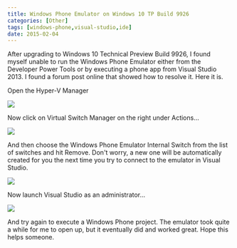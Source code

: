 ```yaml
---
title: Windows Phone Emulator on Windows 10 TP Build 9926
categories: [Other]
tags: [windows-phone,visual-studio,ide]
date: 2015-02-04
---
```


After upgrading to Windows 10 Technical Preview Build 9926, I found myself unable to run the Windows Phone Emulator either from the Developer Power Tools or by executing a phone app from Visual Studio 2013.
I found a forum post online that showed how to resolve it. Here it is.

Open the Hyper-V Manager

![](/files/wponwin10_01.png)

Now click on Virtual Switch Manager on the right under Actions...

![](/files/wponwin10_02.png)

And then choose the Windows Phone Emulator Internal Switch from the list of switches and hit Remove. Don't worry, a new one will be automatically created for you the next time you try to connect to the emulator in Visual Studio.

![](/files/wponwin10_03.png)

Now launch Visual Studio as an administrator...

![](/files/wponwin10_04.png)

And try again to execute a Windows Phone project. The emulator took quite a while for me to open up, but it eventually did and worked great.
Hope this helps someone.